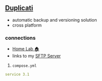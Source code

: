 ## [Duplicati](/vault/https://www.duplicati.com/)
- automatic backup and versioning solution
- cross platform 

### connections
- [Home Lab 🏠](/vault/%F0%9F%93%81developer/Home__Lab__%F0%9F%8F%A0/Home__Lab__%F0%9F%8F%A0.md)
- links to my [SFTP Server](/vault/%F0%9F%93%81developer/Home__Lab__%F0%9F%8F%A0/SFTP__Server.md) 

1. `compose.yml`
```yaml
service 3.1

```